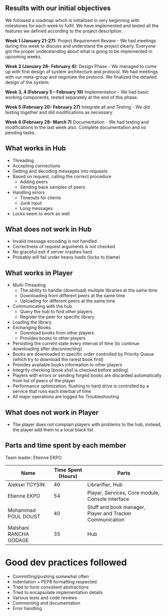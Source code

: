 
## Results with our initial objectives

We followed a roadmap which is initialized in very beginning with milestones for each week to fulfil. We have implemented and tested all the features we defined according to the project description. 

**Week 1 (January 21-27):** Project Requirement Review - 
We had meetings during this week to discuss and understand the project clearly. Everyone got the proper understanding about what is going to be implemented in upcoming weeks. 

**Week 2 (January 28- February 4):** Design Phase - 
We managed to come up with first design of system architecture and protocol. We had meetings with our meta-group and negotiate the protocol. We finalized the detailed design of the system.

**Week 3, 4 (February 5 – February 19)** Implementation - 
We had basic working components, tested separately at the end of this phase. 

**Week 5 (February 20- February 27)**  Integrate all and Testing - 
We did testing together and did modifications as necessary. 

**Week 6 (February 28- March 7)** Documentation - 
We had testing and modifications in the last week also. Complete documentation and no pending tasks. 

## What works in Hub

- Threading
- Accepting connections
- Getting and decoding messages into requests
- Based on request, calling the correct procedure
	* Adding peers
	* Sending back samples of peers
- Handling errors
	* Timeouts for clients
	* Junk input
	* Long messages
- Locks seem to work as well

## What does not work in Hub
- Invalid message encoding is not handled
- Correctness of request arguments is not checked
- No graceful exit if server crashes hard
- Probably will fail under heavy loads (locks to blame)


## What works in Player

- Multi-Threading
	* The ability to handle (download) multiple libraries at the same time
	* Downloading from different peers at the same time
	* Uploading for different peers at the same time
- Communicating with the hub
	* Query the hub to find other players
	* Register the peer for specific library
- Loading the library
- Exchanging Books
	* Download books from other players
	* Provides books to other players
- Persisting the current state every interval of time (to continue downloading after disconnecting)
- Books are downloaded in specific order controlled by Priority Queue (which try to download the rarest book first)
- Provides available books information to other players
- Integrity checking (book sha1 is checked before adding)
- Players with errors or sending forged books are discarded automatically from list of peers of the player
- Performance optimization, flushing to hard drive is controlled by a service that runs each interbal of time
- All major operations are logged for Troubleshooting


## What does not work in Player
- The player does not complain players with problems to the hub, instead, the player add them to a local black list



## Parts and time spent by each member

Team leader: Etienne EKPO 

| Name | Time Spent (Hours) | Parts |
| ---- | --- |---|
| Aleksei TCYSIN | 40 | Librarifier, Hub |
| Etienne EKPO | 54 | Player, Services, Core module, Console interface|
| Mohammad POUL DOUST | 40 | Stuff and book manager, Player and Tracker Communication|
| Malshani RANCHA GODAGE | 35 | Hub|


# Good dev practices followed
* Committing/pushing somewhat often
* Indentation + PEP8 formatting respected
* Tried to form consistent abstractions
* Tried to encapsulate implementation details
* Various tests and code reviews
* Commenting and documentation
* Error handling
